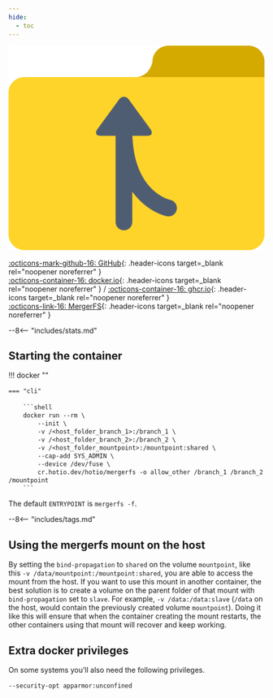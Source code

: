 ```yaml
---
hide:
  - toc
---
```


<div class="image-logo"><img src="/img/image-logos/mergerfs.svg" alt="logo"></div>

[:octicons-mark-github-16: GitHub](https://github.com/hotio/mergerfs){: .header-icons target=_blank rel="noopener noreferrer" }  
[:octicons-container-16: docker.io](https://hub.docker.com/r/hotio/mergerfs){: .header-icons target=_blank rel="noopener noreferrer" }
 / [:octicons-container-16: ghcr.io](https://github.com/orgs/hotio/packages/container/package/mergerfs){: .header-icons target=_blank rel="noopener noreferrer" }  
[:octicons-link-16: MergerFS](https://github.com/trapexit/mergerfs){: .header-icons target=_blank rel="noopener noreferrer" }  

--8<-- "includes/stats.md"

## Starting the container

!!! docker ""

    === "cli"

        ```shell
        docker run --rm \
            --init \
            -v /<host_folder_branch_1>:/branch_1 \
            -v /<host_folder_branch_2>:/branch_2 \
            -v /<host_folder_mountpoint>:/mountpoint:shared \
            --cap-add SYS_ADMIN \
            --device /dev/fuse \
            cr.hotio.dev/hotio/mergerfs -o allow_other /branch_1 /branch_2 /mountpoint
        ```

The default `ENTRYPOINT` is `mergerfs -f`.

--8<-- "includes/tags.md"

## Using the mergerfs mount on the host

By setting the `bind-propagation` to `shared` on the volume `mountpoint`, like this `-v /data/mountpoint:/mountpoint:shared`, you are able to access the mount from the host. If you want to use this mount in another container, the best solution is to create a volume on the parent folder of that mount with `bind-propagation` set to `slave`. For example, `-v /data:/data:slave` (`/data` on the host, would contain the previously created volume `mountpoint`). Doing it like this will ensure that when the container creating the mount restarts, the other containers using that mount will recover and keep working.

## Extra docker privileges

On some systems you'll also need the following privileges.

```shell
--security-opt apparmor:unconfined
```
